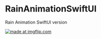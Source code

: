 # RainAnimationSwiftUI
Rain Animation SwiftUI version





<a href="https://imgflip.com/gif/7svi90"><img src="https://imgflip.com/gif/7svi90" title="made at imgflip.com"/></a>

